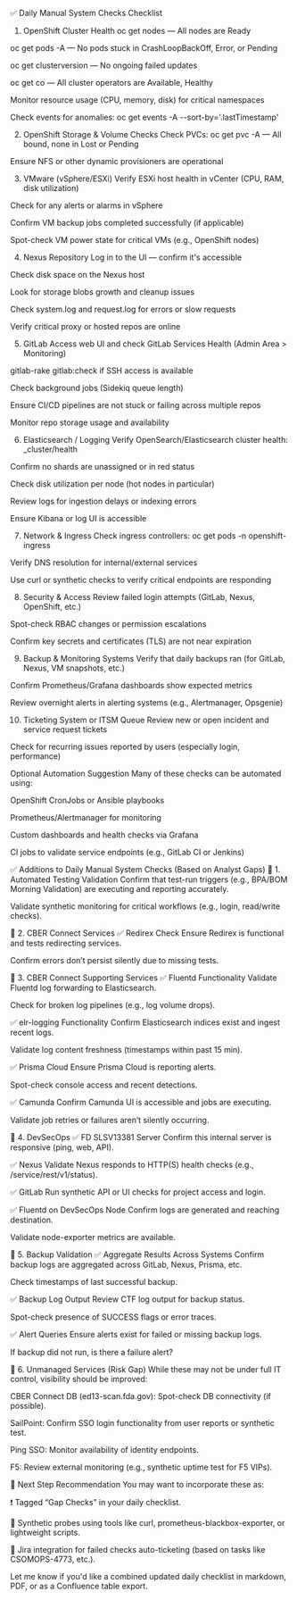 ✅ Daily Manual System Checks Checklist
1. OpenShift Cluster Health
 oc get nodes — All nodes are Ready

 oc get pods -A — No pods stuck in CrashLoopBackOff, Error, or Pending

 oc get clusterversion — No ongoing failed updates

 oc get co — All cluster operators are Available, Healthy

 Monitor resource usage (CPU, memory, disk) for critical namespaces

 Check events for anomalies: oc get events -A --sort-by='.lastTimestamp'

2. OpenShift Storage & Volume Checks
 Check PVCs: oc get pvc -A — All bound, none in Lost or Pending

 Ensure NFS or other dynamic provisioners are operational

3. VMware (vSphere/ESXi)
 Verify ESXi host health in vCenter (CPU, RAM, disk utilization)

 Check for any alerts or alarms in vSphere

 Confirm VM backup jobs completed successfully (if applicable)

 Spot-check VM power state for critical VMs (e.g., OpenShift nodes)

4. Nexus Repository
 Log in to the UI — confirm it's accessible

 Check disk space on the Nexus host

 Look for storage blobs growth and cleanup issues

 Check system.log and request.log for errors or slow requests

 Verify critical proxy or hosted repos are online

5. GitLab
 Access web UI and check GitLab Services Health (Admin Area > Monitoring)

 gitlab-rake gitlab:check if SSH access is available

 Check background jobs (Sidekiq queue length)

 Ensure CI/CD pipelines are not stuck or failing across multiple repos

 Monitor repo storage usage and availability

6. Elasticsearch / Logging
 Verify OpenSearch/Elasticsearch cluster health: _cluster/health

 Confirm no shards are unassigned or in red status

 Check disk utilization per node (hot nodes in particular)

 Review logs for ingestion delays or indexing errors

 Ensure Kibana or log UI is accessible

7. Network & Ingress
 Check ingress controllers: oc get pods -n openshift-ingress

 Verify DNS resolution for internal/external services

 Use curl or synthetic checks to verify critical endpoints are responding

8. Security & Access
 Review failed login attempts (GitLab, Nexus, OpenShift, etc.)

 Spot-check RBAC changes or permission escalations

 Confirm key secrets and certificates (TLS) are not near expiration

9. Backup & Monitoring Systems
 Verify that daily backups ran (for GitLab, Nexus, VM snapshots, etc.)

 Confirm Prometheus/Grafana dashboards show expected metrics

 Review overnight alerts in alerting systems (e.g., Alertmanager, Opsgenie)

10. Ticketing System or ITSM Queue
 Review new or open incident and service request tickets

 Check for recurring issues reported by users (especially login, performance)

Optional Automation Suggestion
Many of these checks can be automated using:

OpenShift CronJobs or Ansible playbooks

Prometheus/Alertmanager for monitoring

Custom dashboards and health checks via Grafana

CI jobs to validate service endpoints (e.g., GitLab CI or Jenkins)




✅ Additions to Daily Manual System Checks (Based on Analyst Gaps)
🔹 1. Automated Testing Validation
 Confirm that test-run triggers (e.g., BPA/BOM Morning Validation) are executing and reporting accurately.

 Validate synthetic monitoring for critical workflows (e.g., login, read/write checks).

🔹 2. CBER Connect Services
✅ Redirex Check
 Ensure Redirex is functional and tests redirecting services.

 Confirm errors don’t persist silently due to missing tests.

🔹 3. CBER Connect Supporting Services
✅ Fluentd Functionality
 Validate Fluentd log forwarding to Elasticsearch.

 Check for broken log pipelines (e.g., log volume drops).

✅ elr-logging Functionality
 Confirm Elasticsearch indices exist and ingest recent logs.

 Validate log content freshness (timestamps within past 15 min).

✅ Prisma Cloud
 Ensure Prisma Cloud is reporting alerts.

 Spot-check console access and recent detections.

✅ Camunda
 Confirm Camunda UI is accessible and jobs are executing.

 Validate job retries or failures aren’t silently occurring.

🔹 4. DevSecOps
✅ FD SLSV13381 Server
 Confirm this internal server is responsive (ping, web, API).

✅ Nexus
 Validate Nexus responds to HTTP(S) health checks (e.g., /service/rest/v1/status).

✅ GitLab
 Run synthetic API or UI checks for project access and login.

✅ Fluentd on DevSecOps Node
 Confirm logs are generated and reaching destination.

 Validate node-exporter metrics are available.

🔹 5. Backup Validation
✅ Aggregate Results Across Systems
 Confirm backup logs are aggregated across GitLab, Nexus, Prisma, etc.

 Check timestamps of last successful backup.

✅ Backup Log Output
 Review CTF log output for backup status.

 Spot-check presence of SUCCESS flags or error traces.

✅ Alert Queries
 Ensure alerts exist for failed or missing backup logs.

 If backup did not run, is there a failure alert?

🔹 6. Unmanaged Services (Risk Gap)
While these may not be under full IT control, visibility should be improved:

 CBER Connect DB (ed13-scan.fda.gov): Spot-check DB connectivity (if possible).

 SailPoint: Confirm SSO login functionality from user reports or synthetic test.

 Ping SSO: Monitor availability of identity endpoints.

 F5: Review external monitoring (e.g., synthetic uptime test for F5 VIPs).

🚀 Next Step Recommendation
You may want to incorporate these as:

❗ Tagged “Gap Checks” in your daily checklist.

🔁 Synthetic probes using tools like curl, prometheus-blackbox-exporter, or lightweight scripts.

🧾 Jira integration for failed checks auto-ticketing (based on tasks like CSOMOPS-4773, etc.).

Let me know if you'd like a combined updated daily checklist in markdown, PDF, or as a Confluence table export.
